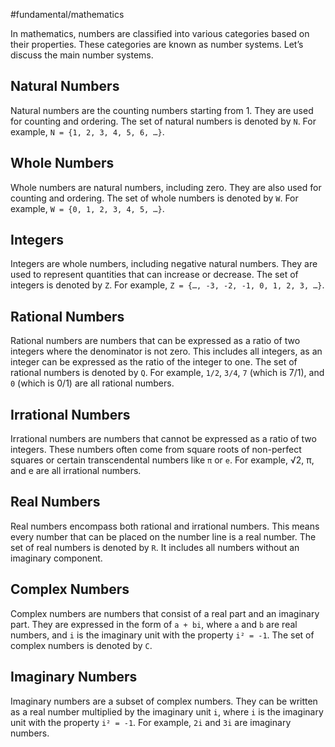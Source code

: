 #fundamental/mathematics

In mathematics, numbers are classified into various categories based on their properties. These categories are known as number systems. Let’s discuss the main number systems.

## Natural Numbers

Natural numbers are the counting numbers starting from 1. They are used for counting and ordering. The set of natural numbers is denoted by `N`. For example, `N = {1, 2, 3, 4, 5, 6, …}`.

## Whole Numbers

Whole numbers are natural numbers, including zero. They are also used for counting and ordering. The set of whole numbers is denoted by `W`. For example, `W = {0, 1, 2, 3, 4, 5, …}`.

## Integers

Integers are whole numbers, including negative natural numbers. They are used to represent quantities that can increase or decrease. The set of integers is denoted by `Z`. For example, `Z = {…, -3, -2, -1, 0, 1, 2, 3, …}`.

## Rational Numbers

Rational numbers are numbers that can be expressed as a ratio of two integers where the denominator is not zero. This includes all integers, as an integer can be expressed as the ratio of the integer to one. The set of rational numbers is denoted by `Q`. For example, `1/2`, `3/4`, `7` (which is 7/1), and `0` (which is 0/1) are all rational numbers.

## Irrational Numbers

Irrational numbers are numbers that cannot be expressed as a ratio of two integers. These numbers often come from square roots of non-perfect squares or certain transcendental numbers like `π` or `e`. For example, √2, π, and e are all irrational numbers.

## Real Numbers

Real numbers encompass both rational and irrational numbers. This means every number that can be placed on the number line is a real number. The set of real numbers is denoted by `R`. It includes all numbers without an imaginary component.

## Complex Numbers

Complex numbers are numbers that consist of a real part and an imaginary part. They are expressed in the form of `a + bi`, where `a` and `b` are real numbers, and `i` is the imaginary unit with the property `i² = -1`. The set of complex numbers is denoted by `C`.

## Imaginary Numbers

Imaginary numbers are a subset of complex numbers. They can be written as a real number multiplied by the imaginary unit `i`, where `i` is the imaginary unit with the property `i² = -1`. For example, `2i` and `3i` are imaginary numbers.
